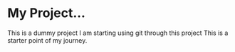 # My Project...
This is a dummy project
I am starting using git through this project
This is a starter point of my journey.
